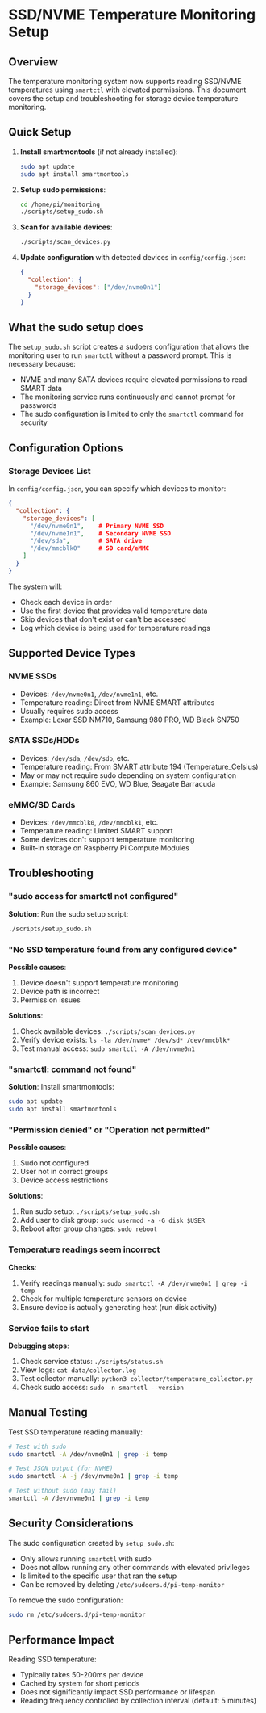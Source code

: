 # SSD/NVME Temperature Monitoring Setup

## Overview
The temperature monitoring system now supports reading SSD/NVME temperatures using `smartctl` with elevated permissions. This document covers the setup and troubleshooting for storage device temperature monitoring.

## Quick Setup

1. **Install smartmontools** (if not already installed):
   ```bash
   sudo apt update
   sudo apt install smartmontools
   ```

2. **Setup sudo permissions**:
   ```bash
   cd /home/pi/monitoring
   ./scripts/setup_sudo.sh
   ```

3. **Scan for available devices**:
   ```bash
   ./scripts/scan_devices.py
   ```

4. **Update configuration** with detected devices in `config/config.json`:
   ```json
   {
     "collection": {
       "storage_devices": ["/dev/nvme0n1"]
     }
   }
   ```

## What the sudo setup does

The `setup_sudo.sh` script creates a sudoers configuration that allows the monitoring user to run `smartctl` without a password prompt. This is necessary because:

- NVME and many SATA devices require elevated permissions to read SMART data
- The monitoring service runs continuously and cannot prompt for passwords
- The sudo configuration is limited to only the `smartctl` command for security

## Configuration Options

### Storage Devices List
In `config/config.json`, you can specify which devices to monitor:

```json
{
  "collection": {
    "storage_devices": [
      "/dev/nvme0n1",    # Primary NVME SSD
      "/dev/nvme1n1",    # Secondary NVME SSD  
      "/dev/sda",        # SATA drive
      "/dev/mmcblk0"     # SD card/eMMC
    ]
  }
}
```

The system will:
- Check each device in order
- Use the first device that provides valid temperature data
- Skip devices that don't exist or can't be accessed
- Log which device is being used for temperature readings

## Supported Device Types

### NVME SSDs
- Devices: `/dev/nvme0n1`, `/dev/nvme1n1`, etc.
- Temperature reading: Direct from NVME SMART attributes
- Usually requires sudo access
- Example: Lexar SSD NM710, Samsung 980 PRO, WD Black SN750

### SATA SSDs/HDDs  
- Devices: `/dev/sda`, `/dev/sdb`, etc.
- Temperature reading: From SMART attribute 194 (Temperature_Celsius)
- May or may not require sudo depending on system configuration
- Example: Samsung 860 EVO, WD Blue, Seagate Barracuda

### eMMC/SD Cards
- Devices: `/dev/mmcblk0`, `/dev/mmcblk1`, etc.
- Temperature reading: Limited SMART support
- Some devices don't support temperature monitoring
- Built-in storage on Raspberry Pi Compute Modules

## Troubleshooting

### "sudo access for smartctl not configured"
**Solution**: Run the sudo setup script:
```bash
./scripts/setup_sudo.sh
```

### "No SSD temperature found from any configured device"
**Possible causes**:
1. Device doesn't support temperature monitoring
2. Device path is incorrect
3. Permission issues

**Solutions**:
1. Check available devices: `./scripts/scan_devices.py`
2. Verify device exists: `ls -la /dev/nvme* /dev/sd* /dev/mmcblk*`
3. Test manual access: `sudo smartctl -A /dev/nvme0n1`

### "smartctl: command not found"
**Solution**: Install smartmontools:
```bash
sudo apt update
sudo apt install smartmontools
```

### "Permission denied" or "Operation not permitted"
**Possible causes**:
1. Sudo not configured
2. User not in correct groups
3. Device access restrictions

**Solutions**:
1. Run sudo setup: `./scripts/setup_sudo.sh`
2. Add user to disk group: `sudo usermod -a -G disk $USER`
3. Reboot after group changes: `sudo reboot`

### Temperature readings seem incorrect
**Checks**:
1. Verify readings manually: `sudo smartctl -A /dev/nvme0n1 | grep -i temp`
2. Check for multiple temperature sensors on device
3. Ensure device is actually generating heat (run disk activity)

### Service fails to start
**Debugging steps**:
1. Check service status: `./scripts/status.sh`
2. View logs: `cat data/collector.log`
3. Test collector manually: `python3 collector/temperature_collector.py`
4. Check sudo access: `sudo -n smartctl --version`

## Manual Testing

Test SSD temperature reading manually:
```bash
# Test with sudo
sudo smartctl -A /dev/nvme0n1 | grep -i temp

# Test JSON output (for NVME)
sudo smartctl -A -j /dev/nvme0n1 | grep -i temp

# Test without sudo (may fail)
smartctl -A /dev/nvme0n1 | grep -i temp
```

## Security Considerations

The sudo configuration created by `setup_sudo.sh`:
- Only allows running `smartctl` with sudo
- Does not allow running any other commands with elevated privileges
- Is limited to the specific user that ran the setup
- Can be removed by deleting `/etc/sudoers.d/pi-temp-monitor`

To remove the sudo configuration:
```bash
sudo rm /etc/sudoers.d/pi-temp-monitor
```

## Performance Impact

Reading SSD temperature:
- Typically takes 50-200ms per device
- Cached by system for short periods
- Does not significantly impact SSD performance or lifespan
- Reading frequency controlled by collection interval (default: 5 minutes)
